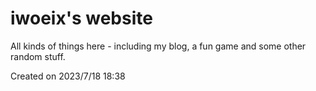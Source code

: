 # iwoeix's website

All kinds of things here - including my blog, a fun game and some other random stuff.

Created on 2023/7/18 18:38
